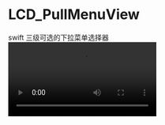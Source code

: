 # LCD_PullMenuView
swift 三级可选的下拉菜单选择器
![image description](/Users/liucaide/Desktop/MyWorking/LCD_PullMenuView/LCD_PullMenuViewDemo/下拉菜单.mov)